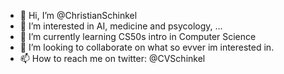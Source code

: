 - 👋 Hi, I’m @ChristianSchinkel
- 👀 I’m interested in AI, medicine and psycology, ...
- 🌱 I’m currently learning CS50s intro in Computer Science
- 💞️ I’m looking to collaborate on what so evver im interested in.
- 📫 How to reach me on twitter: @CVSchinkel

<!---
ChristianSchinkel/ChristianSchinkel is a ✨ special ✨ repository because its `README.md` (this file) appears on your GitHub profile.
You can click the Preview link to take a look at your changes.
--->

